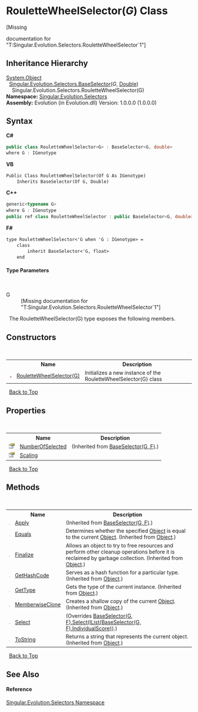 # RouletteWheelSelector(*G*) Class
 

\[Missing <summary> documentation for "T:Singular.Evolution.Selectors.RouletteWheelSelector`1"\]


## Inheritance Hierarchy
<a href="http://msdn2.microsoft.com/en-us/library/e5kfa45b" target="_blank">System.Object</a><br />&nbsp;&nbsp;<a href="b07f8aa3-7d64-f29a-64c9-092c29e89b7e">Singular.Evolution.Selectors.BaseSelector</a>(*G*, <a href="http://msdn2.microsoft.com/en-us/library/643eft0t" target="_blank">Double</a>)<br />&nbsp;&nbsp;&nbsp;&nbsp;Singular.Evolution.Selectors.RouletteWheelSelector(G)<br />
**Namespace:**&nbsp;<a href="8320b82a-6d2b-3b02-4fba-371d18ff3e24">Singular.Evolution.Selectors</a><br />**Assembly:**&nbsp;Evolution (in Evolution.dll) Version: 1.0.0.0 (1.0.0.0)

## Syntax

**C#**<br />
``` C#
public class RouletteWheelSelector<G> : BaseSelector<G, double>
where G : IGenotype

```

**VB**<br />
``` VB
Public Class RouletteWheelSelector(Of G As IGenotype)
	Inherits BaseSelector(Of G, Double)
```

**C++**<br />
``` C++
generic<typename G>
where G : IGenotype
public ref class RouletteWheelSelector : public BaseSelector<G, double>
```

**F#**<br />
``` F#
type RouletteWheelSelector<'G when 'G : IGenotype> =  
    class
        inherit BaseSelector<'G, float>
    end
```


#### Type Parameters
&nbsp;<dl><dt>G</dt><dd>\[Missing <typeparam name="G"/> documentation for "T:Singular.Evolution.Selectors.RouletteWheelSelector`1"\]</dd></dl>&nbsp;
The RouletteWheelSelector(G) type exposes the following members.


## Constructors
&nbsp;<table><tr><th></th><th>Name</th><th>Description</th></tr><tr><td>![Public method](media/pubmethod.gif "Public method")</td><td><a href="115a9dcb-0e78-3f36-b169-e0bf4efa9d0d">RouletteWheelSelector(G)</a></td><td>
Initializes a new instance of the RouletteWheelSelector(G) class</td></tr></table>&nbsp;
<a href="#roulettewheelselector(*g*)-class">Back to Top</a>

## Properties
&nbsp;<table><tr><th></th><th>Name</th><th>Description</th></tr><tr><td>![Public property](media/pubproperty.gif "Public property")</td><td><a href="1112932f-18d5-a3ae-dbc1-8b2095b4dc33">NumberOfSelected</a></td><td> (Inherited from <a href="b07f8aa3-7d64-f29a-64c9-092c29e89b7e">BaseSelector(G, F)</a>.)</td></tr><tr><td>![Public property](media/pubproperty.gif "Public property")</td><td><a href="42db271a-d21b-eeb9-e69c-006daba9c895">Scaling</a></td><td /></tr></table>&nbsp;
<a href="#roulettewheelselector(*g*)-class">Back to Top</a>

## Methods
&nbsp;<table><tr><th></th><th>Name</th><th>Description</th></tr><tr><td>![Public method](media/pubmethod.gif "Public method")</td><td><a href="9e52d6e5-f87f-4f05-e875-4403e2c929d7">Apply</a></td><td> (Inherited from <a href="b07f8aa3-7d64-f29a-64c9-092c29e89b7e">BaseSelector(G, F)</a>.)</td></tr><tr><td>![Public method](media/pubmethod.gif "Public method")</td><td><a href="http://msdn2.microsoft.com/en-us/library/bsc2ak47" target="_blank">Equals</a></td><td>
Determines whether the specified <a href="http://msdn2.microsoft.com/en-us/library/e5kfa45b" target="_blank">Object</a> is equal to the current <a href="http://msdn2.microsoft.com/en-us/library/e5kfa45b" target="_blank">Object</a>.
 (Inherited from <a href="http://msdn2.microsoft.com/en-us/library/e5kfa45b" target="_blank">Object</a>.)</td></tr><tr><td>![Protected method](media/protmethod.gif "Protected method")</td><td><a href="http://msdn2.microsoft.com/en-us/library/4k87zsw7" target="_blank">Finalize</a></td><td>
Allows an object to try to free resources and perform other cleanup operations before it is reclaimed by garbage collection.
 (Inherited from <a href="http://msdn2.microsoft.com/en-us/library/e5kfa45b" target="_blank">Object</a>.)</td></tr><tr><td>![Public method](media/pubmethod.gif "Public method")</td><td><a href="http://msdn2.microsoft.com/en-us/library/zdee4b3y" target="_blank">GetHashCode</a></td><td>
Serves as a hash function for a particular type.
 (Inherited from <a href="http://msdn2.microsoft.com/en-us/library/e5kfa45b" target="_blank">Object</a>.)</td></tr><tr><td>![Public method](media/pubmethod.gif "Public method")</td><td><a href="http://msdn2.microsoft.com/en-us/library/dfwy45w9" target="_blank">GetType</a></td><td>
Gets the type of the current instance.
 (Inherited from <a href="http://msdn2.microsoft.com/en-us/library/e5kfa45b" target="_blank">Object</a>.)</td></tr><tr><td>![Protected method](media/protmethod.gif "Protected method")</td><td><a href="http://msdn2.microsoft.com/en-us/library/57ctke0a" target="_blank">MemberwiseClone</a></td><td>
Creates a shallow copy of the current <a href="http://msdn2.microsoft.com/en-us/library/e5kfa45b" target="_blank">Object</a>.
 (Inherited from <a href="http://msdn2.microsoft.com/en-us/library/e5kfa45b" target="_blank">Object</a>.)</td></tr><tr><td>![Protected method](media/protmethod.gif "Protected method")</td><td><a href="44d69d2a-0943-0823-f728-7fa05d69c12b">Select</a></td><td> (Overrides <a href="1dad2d3a-ad40-76d5-b3a6-0481b57412a1">BaseSelector(G, F).Select(IList(BaseSelector(G, F).IndividualScore))</a>.)</td></tr><tr><td>![Public method](media/pubmethod.gif "Public method")</td><td><a href="http://msdn2.microsoft.com/en-us/library/7bxwbwt2" target="_blank">ToString</a></td><td>
Returns a string that represents the current object.
 (Inherited from <a href="http://msdn2.microsoft.com/en-us/library/e5kfa45b" target="_blank">Object</a>.)</td></tr></table>&nbsp;
<a href="#roulettewheelselector(*g*)-class">Back to Top</a>

## See Also


#### Reference
<a href="8320b82a-6d2b-3b02-4fba-371d18ff3e24">Singular.Evolution.Selectors Namespace</a><br />